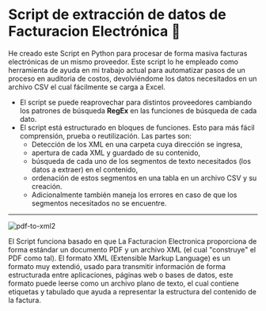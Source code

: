 # Script de extracción de datos de Facturacion Electrónica :page_with_curl:  
He creado este Script en Python para procesar de forma masiva facturas electrónicas de un mismo proveedor. Este script lo he empleado como herramienta de ayuda en mi trabajo actual para automatizar pasos de un proceso en auditoria de costos, devolviéndome los datos necesitados en un archivo CSV el cual fácilmente se carga a Excel.

- El script se puede reaprovechar para distintos proveedores cambiando los patrones de búsqueda **RegEx** en las funciones de búsqueda de cada dato.
- El script está estructurado en bloques de funciones. Esto para más fácil comprensión, prueba o reutilización. Las partes son:
  - Detección de los XML en una carpeta cuya dirección se ingresa,
  - apertura de cada XML y guardado de su contenido,
  - búsqueda de cada uno de los segmentos de texto necesitados (los datos a extraer) en el contenido,
  - ordenación de estos segmentos en una tabla en un archivo CSV y su creación.
  - Adicionalmente también maneja los errores en caso de que los segmentos necesitados no se encuentre.

-------------------------------------------------------------------------------------------------------

![pdf-to-xml2](https://github.com/jairo-andres-a-m/Script-Facturacion-Electronica/assets/124465699/d9915d31-70bb-4b7b-9cf3-c96aafbe7a86)


El Script funciona basado en que La Facturacion Electronica proporciona de forma estándar un documento PDF y un archivo XML (el cual "construye" el PDF como tal). El formato XML (Extensible Markup Language) es un formato muy extendió, usado para transmitir información de forma estructurada entre aplicaciones, páginas web o bases de datos, este formato puede leerse como un archivo plano de texto, el cual contiene etiquetas y tabulado que ayuda a representar la estructura del contenido de la factura.
